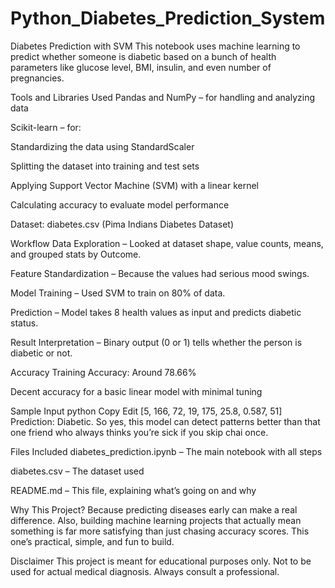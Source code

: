 # Python_Diabetes_Prediction_System
Diabetes Prediction with SVM
This notebook uses machine learning to predict whether someone is diabetic based on a bunch of health parameters like glucose level, BMI, insulin, and even number of pregnancies. 

Tools and Libraries Used
Pandas and NumPy – for handling and analyzing data

Scikit-learn – for:

Standardizing the data using StandardScaler

Splitting the dataset into training and test sets

Applying Support Vector Machine (SVM) with a linear kernel

Calculating accuracy to evaluate model performance

Dataset: diabetes.csv (Pima Indians Diabetes Dataset)

Workflow
Data Exploration – Looked at dataset shape, value counts, means, and grouped stats by Outcome.

Feature Standardization – Because the values had serious mood swings.

Model Training – Used SVM to train on 80% of data.

Prediction – Model takes 8 health values as input and predicts diabetic status.

Result Interpretation – Binary output (0 or 1) tells whether the person is diabetic or not.

Accuracy
Training Accuracy: Around 78.66%

Decent accuracy for a basic linear model with minimal tuning

Sample Input
python
Copy
Edit
[5, 166, 72, 19, 175, 25.8, 0.587, 51]
Prediction: Diabetic. So yes, this model can detect patterns better than that one friend who always thinks you’re sick if you skip chai once.

Files Included
diabetes_prediction.ipynb – The main notebook with all steps

diabetes.csv – The dataset used

README.md – This file, explaining what’s going on and why

Why This Project?
Because predicting diseases early can make a real difference. Also, building machine learning projects that actually mean something is far more satisfying than just chasing accuracy scores. This one’s practical, simple, and fun to build.

Disclaimer
This project is meant for educational purposes only. Not to be used for actual medical diagnosis. Always consult a professional.
